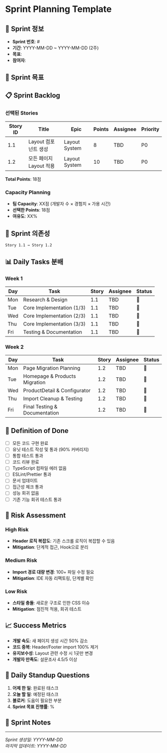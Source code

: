 # Sprint Planning Template

## 📅 Sprint 정보
- **Sprint 번호**: #
- **기간**: YYYY-MM-DD ~ YYYY-MM-DD (2주)
- **목표**: 
- **참여자**: 

## 🎯 Sprint 목표
<!-- 이번 Sprint에서 달성하고자 하는 주요 목표 -->

## 📋 Sprint Backlog

### 선택된 Stories
| Story ID | Title | Epic | Points | Assignee | Priority |
|----------|--------|------|---------|----------|----------|
| 1.1 | Layout 컴포넌트 생성 | Layout System | 8 | TBD | P0 |
| 1.2 | 모든 페이지 Layout 적용 | Layout System | 10 | TBD | P0 |

**Total Points**: 18점

### Capacity Planning
- **팀 Capacity**: XX점 (개발자 수 × 경험치 × 가용 시간)
- **선택한 Points**: 18점
- **여유도**: XX%

## 🔗 Sprint 의존성
<!-- Stories 간 의존성 관계 -->
```
Story 1.1 → Story 1.2
```

## 📊 Daily Tasks 분배

### Week 1
| Day | Task | Story | Assignee | Status |
|-----|------|-------|----------|---------|
| Mon | Research & Design | 1.1 | TBD | 📝 |
| Tue | Core Implementation (1/3) | 1.1 | TBD | 📝 |
| Wed | Core Implementation (2/3) | 1.1 | TBD | 📝 |
| Thu | Core Implementation (3/3) | 1.1 | TBD | 📝 |
| Fri | Testing & Documentation | 1.1 | TBD | 📝 |

### Week 2  
| Day | Task | Story | Assignee | Status |
|-----|------|-------|----------|---------|
| Mon | Page Migration Planning | 1.2 | TBD | 📝 |
| Tue | Homepage & Products Migration | 1.2 | TBD | 📝 |
| Wed | ProductDetail & Configurator | 1.2 | TBD | 📝 |
| Thu | Import Cleanup & Testing | 1.2 | TBD | 📝 |
| Fri | Final Testing & Documentation | 1.2 | TBD | 📝 |

## 🧪 Definition of Done
- [ ] 모든 코드 구현 완료
- [ ] 유닛 테스트 작성 및 통과 (90% 커버리지)
- [ ] 통합 테스트 통과  
- [ ] 코드 리뷰 완료
- [ ] TypeScript 컴파일 에러 없음
- [ ] ESLint/Prettier 통과
- [ ] 문서 업데이트
- [ ] 접근성 체크 통과
- [ ] 성능 회귀 없음
- [ ] 기존 기능 회귀 테스트 통과

## 🚨 Risk Assessment

### High Risk
- **Header 로직 복잡도**: 기존 스크롤 로직이 복잡할 수 있음
- **Mitigation**: 단계적 접근, Hook으로 분리

### Medium Risk  
- **Import 경로 대량 변경**: 100+ 파일 수정 필요
- **Mitigation**: IDE 자동 리팩토링, 단계별 확인

### Low Risk
- **스타일 충돌**: 새로운 구조로 인한 CSS 이슈
- **Mitigation**: 점진적 적용, 회귀 테스트

## 📈 Success Metrics
- **개발 속도**: 새 페이지 생성 시간 50% 감소
- **코드 중복**: Header/Footer import 100% 제거  
- **유지보수성**: Layout 관련 수정 시 1곳만 변경
- **개발자 만족도**: 설문조사 4.5/5 이상

## 🔄 Daily Standup Questions
1. **어제 한 일**: 완료된 태스크
2. **오늘 할 일**: 예정된 태스크  
3. **블로커**: 도움이 필요한 부분
4. **Sprint 목표 진행률**: %

## 📝 Sprint Notes
<!-- 특별한 고려사항이나 결정사항 기록 -->

---

*Sprint 생성일: YYYY-MM-DD*  
*마지막 업데이트: YYYY-MM-DD*